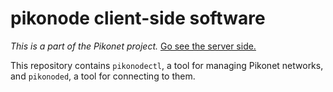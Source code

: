 # pikonode client-side software

*This is a part of the Pikonet project.*
[Go see the server side.](https://github.com/mca3/pikorv)

This repository contains `pikonodectl`, a tool for managing Pikonet networks,
and `pikonoded`, a tool for connecting to them.
